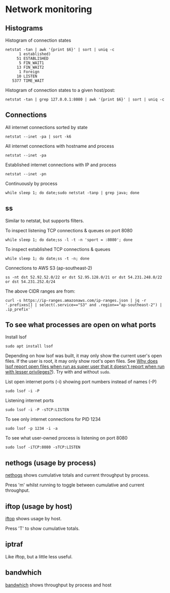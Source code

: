 # Network monitoring

## Histograms

Histogram of connection states

```
netstat -tan | awk '{print $6}' | sort | uniq -c
      1 established)
     51 ESTABLISHED
      5 FIN_WAIT1
     13 FIN_WAIT2
      1 Foreign
     10 LISTEN
   5377 TIME_WAIT
```

Histogram of connection states to a given host/post:

```
netstat -tan | grep 127.0.0.1:8080 | awk '{print $6}' | sort | uniq -c
```

## Connections

All internet connections sorted by state

`netstat --inet -pa | sort -k6`

All internet connections with hostname and process

`netstat --inet -pa`

Established internet connections with IP and process

`netstat --inet -pn`

Continuously by process

`while sleep 1; do date;sudo netstat -tanp | grep java; done`

## ss

Similar to netstat, but supports filters.

To inspect listening TCP connections & queues on port 8080

```
while sleep 1; do date;ss -l -t -n 'sport = :8080'; done
```

To inspect established TCP connections & queues

```
while sleep 1; do date;ss -t -n; done
```

Connections to AWS S3 (ap-southeast-2)

```
ss -nt dst 52.92.52.0/22 or dst 52.95.128.0/21 or dst 54.231.248.0/22 or dst 54.231.252.0/24
```

The above CIDR ranges are from:

```
curl -s https://ip-ranges.amazonaws.com/ip-ranges.json | jq -r '.prefixes[] | select(.service=="S3" and .region=="ap-southeast-2") | .ip_prefix'`
```

## To see what processes are open on what ports

Install lsof

```
sudo apt install lsof
```

Depending on how lsof was built, it may only show the current user's open files. If the user is root, it may only show root's open files. See [Why does lsof report open files when run as super user that it doesn't report when run with lesser privileges?](https://github.com/lsof-org/lsof/blob/master/00FAQ#L2979)). Try with and without `sudo`.

List open internet ports (-i) showing port numbers instead of names (-P)

```
sudo lsof -i -P
```

Listening internet ports

```
sudo lsof -i -P -sTCP:LISTEN
```

To see only internet connections for PID 1234

```
sudo lsof -p 1234 -i -a
```

To see what user-owned process is listening on port 8080

```
sudo lsof -iTCP:8080 -sTCP:LISTEN
```

## nethogs (usage by process)

[nethogs](https://github.com/raboof/nethogs) shows cumulative totals and current throughput by process.

Press 'm' whilst running to toggle between cumulative and current throughput.

## iftop (usage by host)

[iftop](http://ex-parrot.com/~pdw/iftop/) shows usage by host.

Press 'T' to show cumulative totals.

## iptraf

Like iftop, but a little less useful.

## bandwhich

[bandwhich](https://github.com/imsnif/bandwhich) shows throughput by process and host
